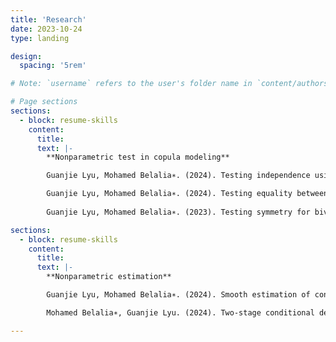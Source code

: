 ```yaml
---
title: 'Research'
date: 2023-10-24
type: landing

design:
  spacing: '5rem'

# Note: `username` refers to the user's folder name in `content/authors/`

# Page sections
sections:
  - block: resume-skills
    content:
      title: 
      text: |-
        **Nonparametric test in copula modeling**

        Guanjie Lyu, Mohamed Belalia∗. (2024). Testing independence using C-power functions. Under review

        Guanjie Lyu, Mohamed Belalia∗. (2024). Testing equality between the dependence structures of two samples using Bernstein polynomials. arXiv:2303.02510. Under revision
 
        Guanjie Lyu, Mohamed Belalia∗. (2023). Testing symmetry for bivariate copulas using Bernstein polynomials. Statistics and Computing 33 (6): 128.

sections:
  - block: resume-skills
    content:
      title: 
      text: |-
        **Nonparametric estimation**

        Guanjie Lyu, Mohamed Belalia∗. (2024). Smooth estimation of conditional quantile function using Bernstein polynomials. Statistics 58 (2): 407-421.

        Mohamed Belalia∗, Guanjie Lyu. (2024). Two-stage conditional density estimation based on Bernstein polynomials. Communications in Statistics - Theory and Methods 53 (11): 4172-4193.

---
```




